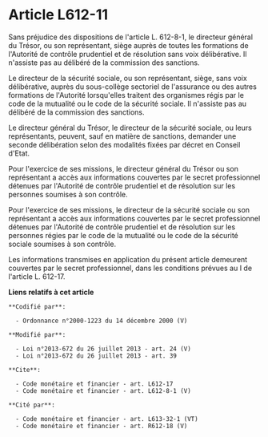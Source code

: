 # Article L612-11

Sans préjudice des dispositions de l'article L. 612-8-1, le directeur général du Trésor, ou son représentant, siège auprès de
toutes les formations de l'Autorité de contrôle prudentiel et de résolution sans voix délibérative. Il n'assiste pas au
délibéré de la commission des sanctions. 

Le directeur de la sécurité sociale, ou son représentant, siège, sans voix délibérative, auprès du sous-collège sectoriel de
l'assurance ou des autres formations de l'Autorité lorsqu'elles traitent des organismes régis par le code de la mutualité ou
le code de la sécurité sociale. Il n'assiste pas au délibéré de la commission des sanctions. 

Le directeur général du Trésor, le directeur de la sécurité sociale, ou leurs représentants, peuvent, sauf en matière de
sanctions, demander une seconde délibération selon des modalités fixées par décret en Conseil d'Etat. 

Pour l'exercice de ses missions, le directeur général du Trésor ou son représentant a accès aux informations couvertes par le
secret professionnel détenues par l'Autorité de contrôle prudentiel et de résolution sur les personnes soumises à son
contrôle. 

Pour l'exercice de ses missions, le directeur de la sécurité sociale ou son représentant a accès aux informations couvertes
par le secret professionnel détenues par l'Autorité de contrôle prudentiel et de résolution sur les personnes régies par le
code de la mutualité ou le code de la sécurité sociale soumises à son contrôle. 

Les informations transmises en application du présent article demeurent couvertes par le secret professionnel, dans les
conditions prévues au I de l'article L. 612-17.

**Liens relatifs à cet article**

	**Codifié par**:

	  - Ordonnance n°2000-1223 du 14 décembre 2000 (V)

	**Modifié par**:

	  - Loi n°2013-672 du 26 juillet 2013 - art. 24 (V)
	  - Loi n°2013-672 du 26 juillet 2013 - art. 39

	**Cite**:

	  - Code monétaire et financier - art. L612-17
	  - Code monétaire et financier - art. L612-8-1 (V)

	**Cité par**:

	  - Code monétaire et financier - art. L613-32-1 (VT)
	  - Code monétaire et financier - art. R612-18 (V)
